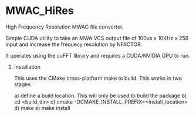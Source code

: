 # MWAC_HiRes
High Frequency Resolution MWAC file converter.

Simple CUDA utility to take an MWA VCS output file of 100us x 10KHz x 256 input and increase the frequecy resolution by NFACTOR.

It operates using the cuFFT library and requires a CUDA/NVIDIA GPU to run.

1) Installation

    This uses the CMake cross-platform make to build. This works in two stages

    a) define a build location. This will only be used to build the package
    b) cd <build_dir>
    c) cmake -DCMAKE_INSTALL_PREFIX=<install_location> <path to source_dir>
    d) make
    e) make install

    
